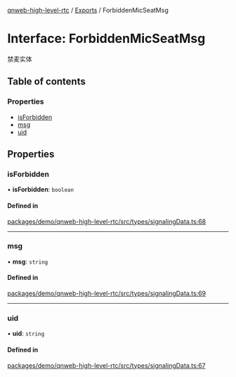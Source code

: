 [qnweb-high-level-rtc](../README.md) / [Exports](../modules.md) / ForbiddenMicSeatMsg

# Interface: ForbiddenMicSeatMsg

禁麦实体

## Table of contents

### Properties

- [isForbidden](ForbiddenMicSeatMsg.md#isforbidden)
- [msg](ForbiddenMicSeatMsg.md#msg)
- [uid](ForbiddenMicSeatMsg.md#uid)

## Properties

### isForbidden

• **isForbidden**: `boolean`

#### Defined in

[packages/demo/qnweb-high-level-rtc/src/types/signalingData.ts:68](https://github.com/Spencer17x/solutions/blob/84e2f808/Frontend/front-end-solutions/packages/demo/qnweb-high-level-rtc/src/types/signalingData.ts#L68)

___

### msg

• **msg**: `string`

#### Defined in

[packages/demo/qnweb-high-level-rtc/src/types/signalingData.ts:69](https://github.com/Spencer17x/solutions/blob/84e2f808/Frontend/front-end-solutions/packages/demo/qnweb-high-level-rtc/src/types/signalingData.ts#L69)

___

### uid

• **uid**: `string`

#### Defined in

[packages/demo/qnweb-high-level-rtc/src/types/signalingData.ts:67](https://github.com/Spencer17x/solutions/blob/84e2f808/Frontend/front-end-solutions/packages/demo/qnweb-high-level-rtc/src/types/signalingData.ts#L67)
